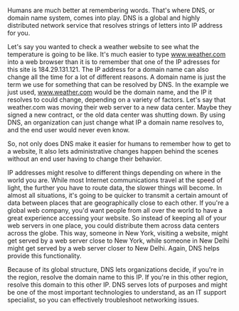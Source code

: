 Humans are much better at remembering words. That's where DNS, or domain name system, comes into play. DNS is a global and highly distributed network service that resolves strings of letters into IP address for you. 

Let's say you wanted to check a weather website to see what the temperature is going to be like. It's much easier to type www.weather.com into a web browser than it is to remember that one of the IP adresses for this site is 184.29.131.121. The IP address for a domain name can also change all the time for a lot of different reasons. A domain name is just the term we use for something that can be resolved by DNS. In the example we just used, www.weather.com would be the domain name, and the IP it resolves to could change, depending on a variety of factors. Let's say that weather.com was moving their web server to a new data center. Maybe they signed a new contract, or the old data center was shutting down. By using DNS, an organization can just change what IP a domain name resolves to, and the end user would never even know. 

So, not only does DNS make it easier for humans to remember how to get to a website, It also lets administrative changes happen behind the scenes without an end user having to change their behavior. 

IP addresses might resolve to different things depending on where in the world you are. While most Internet communications travel at the speed of light, the further you have to route data, the slower things will become. In almost all situations, it's going to be quicker to transmit a certain amount of data between places that are geographically close to each other. If you're a global web company, you'd want people from all over the world to have a great experience accessing your website. So instead of keeping all of your web servers in one place, you could distribute them across data centers across the globe. This way, someone in New York, visiting a website, might get served by a web server close to New York, while someone in New Delhi might get served by a web server closer to New Delhi. Again, DNS helps provide
this functionality. 

Because of its global structure, DNS lets organizations decide, if you're in the region, resolve the domain name to this IP. If you're in this other region, resolve this domain to this other IP. DNS serves lots of purposes and might be one of the most important technologies to understand, as an IT support specialist, so you can  effectively troubleshoot networking issues.
